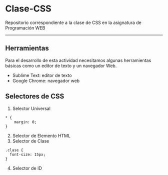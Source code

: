 # Clase-CSS
Repositorio correspondiente a la clase de CSS en la asignatura de Programación WEB
***

## Herramientas
Para el desarrollo de esta actividad necesitamos algunas herramientas básicas como un editor de texto y un navegador Web.
* Sublime Text: editor de texto
* Google Chrome: navegador web

## Selectores de CSS
1. Selector Universal
```
* {
	margin: 0;
}
```
2. Selector de Elemento HTML
3. Selector de Clase
```
.clase {
  font-size: 15px;
}
```
4. Selector de ID
